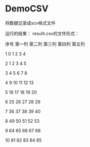 # DemoCSV
将数据记录成scv格式文件

运行的结果：
resulit.csv的文件形式：

序号	第一列	第二列	第三列	第四列	第五列

1   	0	    1	      2	    3	    4

2	    1	    2	      3	    4	    5

3	    4	    5	      6	    7	    8

4	    9	    10	    11	  12	  13

5	    16	  17	    18	  19	  20

6	    25	  26	    27	  28	  29

7	    36	  37	    38	  39	  40

8	    49	  50	    51	  52	  53

9	    64	  65	    66	  67	  68

10	  81	  82	    83	  84	  85

